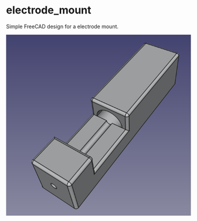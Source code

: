 # electrode_mount  

Simple FreeCAD design for a electrode mount. 

![3d_render_1](images/screenshot_2.png)

